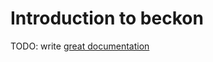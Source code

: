 # Introduction to beckon

TODO: write [great documentation](http://jacobian.org/writing/great-documentation/what-to-write/)
